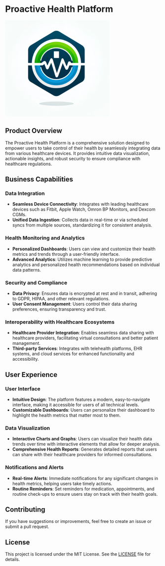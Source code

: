 # Proactive Health Platform
![Proactive Health Platform Logo](PhP.png)

## Product Overview

The Proactive Health Platform is a comprehensive solution designed to empower users to take control of their health by seamlessly integrating data from various healthcare devices. It provides intuitive data visualization, actionable insights, and robust security to ensure compliance with healthcare regulations.

## Business Capabilities

### Data Integration
- **Seamless Device Connectivity**: Integrates with leading healthcare devices such as Fitbit, Apple Watch, Omron BP Monitors, and Dexcom CGMs.
- **Unified Data Ingestion**: Collects data in real-time or via scheduled syncs from multiple sources, standardizing it for consistent analysis.

### Health Monitoring and Analytics
- **Personalized Dashboards**: Users can view and customize their health metrics and trends through a user-friendly interface.
- **Advanced Analytics**: Utilizes machine learning to provide predictive analytics and personalized health recommendations based on individual data patterns.

### Security and Compliance
- **Data Privacy**: Ensures data is encrypted at rest and in transit, adhering to GDPR, HIPAA, and other relevant regulations.
- **User Consent Management**: Users control their data sharing preferences, ensuring transparency and trust.

### Interoperability with Healthcare Ecosystems
- **Healthcare Provider Integration**: Enables seamless data sharing with healthcare providers, facilitating virtual consultations and better patient management.
- **Third-party Services**: Integrates with telehealth platforms, EHR systems, and cloud services for enhanced functionality and accessibility.

## User Experience

### User Interface
- **Intuitive Design**: The platform features a modern, easy-to-navigate interface, making it accessible for users of all technical levels.
- **Customizable Dashboards**: Users can personalize their dashboard to highlight the health metrics that matter most to them.

### Data Visualization
- **Interactive Charts and Graphs**: Users can visualize their health data trends over time with interactive elements that allow for deeper analysis.
- **Comprehensive Health Reports**: Generates detailed reports that users can share with their healthcare providers for informed consultations.

### Notifications and Alerts
- **Real-time Alerts**: Immediate notifications for any significant changes in health metrics, helping users take timely actions.
- **Routine Reminders**: Set reminders for medication, appointments, and routine check-ups to ensure users stay on track with their health goals.

## Contributing

If you have suggestions or improvements, feel free to create an issue or submit a pull request.

## License

This project is licensed under the MIT License. See the [LICENSE](LICENSE) file for details.
